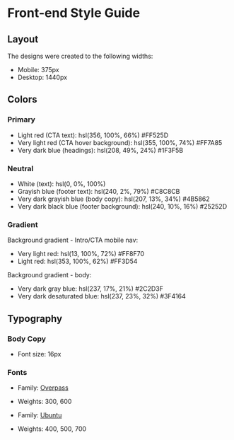 # Front-end Style Guide

## Layout

The designs were created to the following widths:

- Mobile: 375px
- Desktop: 1440px

## Colors

### Primary

- Light red (CTA text): hsl(356, 100%, 66%) #FF525D
- Very light red (CTA hover background): hsl(355, 100%, 74%) #FF7A85
- Very dark blue (headings): hsl(208, 49%, 24%) #1F3F5B

### Neutral

- White (text): hsl(0, 0%, 100%)
- Grayish blue (footer text): hsl(240, 2%, 79%) #C8C8CB
- Very dark grayish blue (body copy): hsl(207, 13%, 34%) #4B5862
- Very dark black blue (footer background): hsl(240, 10%, 16%) #25252D

### Gradient

Background gradient - Intro/CTA mobile nav:

- Very light red: hsl(13, 100%, 72%) #FF8F70
- Light red: hsl(353, 100%, 62%) #FF3D54

Background gradient - body:

- Very dark gray blue: hsl(237, 17%, 21%) #2C2D3F
- Very dark desaturated blue: hsl(237, 23%, 32%) #3F4164

## Typography

### Body Copy

- Font size: 16px

### Fonts

- Family: [Overpass](https://fonts.google.com/specimen/Overpass?preview.text_type=custom)
- Weights: 300, 600

- Family: [Ubuntu](https://fonts.google.com/specimen/Ubuntu?preview.text_type=custom)
- Weights: 400, 500, 700
